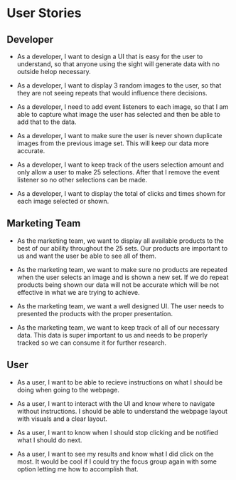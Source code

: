 # User Stories

## Developer
- As a developer, I want to design a UI that is easy for the user to understand, so that anyone using the sight will generate data with no outside helop necessary.

- As a developer, I want to display 3 random images to the user, so that they are not seeing repeats that would influence there decisions.

- As a developer, I need to add event listeners to each image, so that I am able to capture what image the user has selected and then be able to add that to the data.

- As a developer, I want to make sure the user is never shown duplicate images from the previous image set.  This will keep our data more accurate.

- As a developer, I want to keep track of the users selection amount and only allow a user to make 25 selections.  After that I remove the event listener so no other selections can be made.

- As a developer, I want to display the total of clicks and times shown for each image selected or shown.

## Marketing Team
- As the marketing team, we want to display all available products to the best of our ability throughout the 25 sets.  Our products are important to us and want the user be able to see all of them.

- As the marketing team, we want to make sure no products are repeated when the user selects an image and is shown a new set.  If we do repeat products being shown our data will not be accurate which will be not effective in what we are trying to achieve.

- As the marketing team, we want a well designed UI.  The user needs to presented the products with the proper presentation.

- As the marketing team, we want to keep track of all of our necessary data.  This data is super important to us and needs to be properly tracked so we can consume it for further research.

## User

- As a user, I want to be able to recieve instructions on what I should be doing when going to the webpage.

- As a user, I want to interact with the UI and know where to navigate without instructions.  I should be able to understand the webpage layout with visuals and a clear layout.  

- As a user, I want to know when I should stop clicking and be notified what I should do next. 

- As a user, I want to see my results and know what I did click on the most.  It would be cool if I could try the focus group again with some option letting me how to accomplish that.
